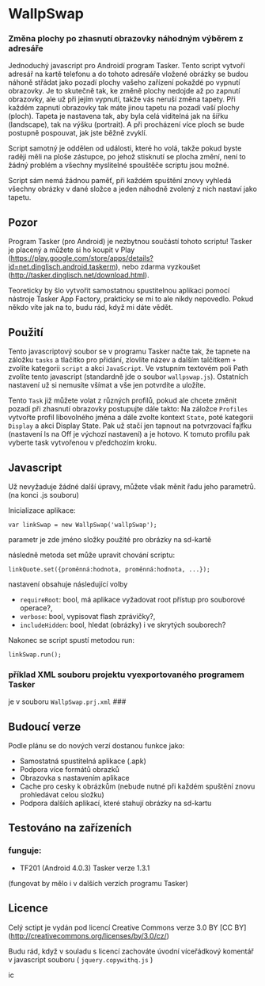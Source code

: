   WallpSwap
=============

### Změna plochy po zhasnutí obrazovky náhodným výběrem z adresáře ###

Jednoduchý javascript pro Androidí program Tasker. Tento script vytvoří adresář
na kartě telefonu a do tohoto adresáře vložené obrázky se budou náhoně střádat
jako pozadí plochy vašeho zařízení pokaždé po vypnutí obrazovky.
Je to skutečně tak, ke změně plochy nedojde až po zapnutí obrazovky, ale už při
jejím vypnutí, takže vás neruší změna tapety. Při každém zapnutí obrazovky tak
máte jinou tapetu na pozadí vaší plochy (ploch). Tapeta je nastavena tak, aby
byla celá viditelná jak na šířku (landscape), tak na výšku (portrait).
A při procházení více ploch se bude postupně pospouvat, jak jste běžně zvyklí.

Script samotný je oddělen od události, které ho volá, takže pokud byste raději
měli na ploše zástupce, po jehož stisknutí se plocha změní,
není to žádný problém a všechny myslitelné spouštěče scriptu jsou možné.

Script sám nemá žádnou paměť, při každém spuštění znovy vyhledá všechny obrázky
v dané složce a jeden náhodně zvolený z nich nastaví jako tapetu.



Pozor
-----

Program Tasker (pro Android) je nezbytnou součástí tohoto scriptu!
Tasker je placený a můžete si ho koupit v Play
(https://play.google.com/store/apps/details?id=net.dinglisch.android.taskerm),
nebo zdarma vyzkoušet (http://tasker.dinglisch.net/download.html).

Teoreticky by šlo vytvořit samostatnou spustitelnou aplikaci pomocí nástroje
Tasker App Factory, prakticky se mi to ale nikdy nepovedlo. Pokud někdo víte
jak na to, budu rád, když mi dáte vědět.



Použití
-------

Tento javascriptový soubor se v programu Tasker načte tak, že tapnete na záložku
`tasks` a tlačítko pro přidání, zlovlíte název a dalším talčítkem `+` zvolíte
kategorii `script` a akci `JavaScript`. Ve vstupním textovém poli Path zvolíte
tento javascript (standardně jde o soubor `wallpswap.js`). Ostatních nastavení
už si nemusíte všímat a vše jen potvrdíte a uložíte.

Tento `Task` již můžete volat z různých profilů, pokud ale chcete změnit pozadí
při zhasnutí obrazovky postupujte dále takto:
Na záložce `Profiles` vytvořte profil libovolného jména a dále zvolte kontext
`State`, poté kategorii `Display` a akci Display State. Pak už stačí jen tapnout
na potvrzovací fajfku (nastavení ls na Off je výchozí nastavení) a je hotovo.
K tomuto profilu pak vyberte task vytvořenou v předchozím kroku.


Javascript
----------

Už nevyžaduje žádné další úpravy, můžete však měnit řadu jeho parametrů.
(na konci .js souboru)

Inicializace aplikace:

	var linkSwap = new WallpSwap('wallpSwap');

parametr je zde jméno složky použité pro obrázky na sd-kartě

následně metoda set může upravit chování scriptu:

	linkQuote.set({proměnná:hodnota, proměnná:hodnota, ...});

nastavení obsahuje následující volby

* `requireRoot`: bool, má aplikace vyžadovat root přístup pro souborové operace?,
* `verbose`: bool, vypisovat flash zprávičky?,
* `includeHidden`: bool, hledat (obrázky) i ve skrytých souborech?

Nakonec se script spustí metodou run:

	linkSwap.run();

### příklad XML souboru projektu vyexportovaného programem Tasker
je v souboru `WallpSwap.prj.xml` ###



Budoucí verze
-------------

Podle plánu se do nových verzí dostanou funkce jako:
* Samostatná spustitelná aplikace (.apk)
* Podpora více formátů obrazků
* Obrazovka s nastavením aplikace
* Cache pro cesky k obrázkům (nebude nutné při každém spuštění znovu prohledávat celou složku)
* Podpora dalších aplikací, které stahují obrázky na sd-kartu



Testováno na zařízeních
-----------------------

### funguje: ###
* TF201 (Android 4.0.3) Tasker verze 1.3.1

(fungovat by mělo i v dalších verzích programu Tasker)



Licence
-------

Celý sctipt je vydán pod licencí Creative Commons verze 3.0 BY
[CC BY] (http://creativecommons.org/licenses/by/3.0/cz/)

Budu rád, když v souladu s licencí zachováte úvodní víceřádkový komentář
v javascript souboru ( `jquery.copywithq.js` )

ic
